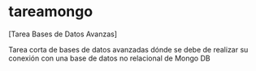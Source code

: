 # tareamongo
[Tarea Bases de Datos Avanzas]

Tarea corta de bases de datos avanzadas dónde se debe de realizar su conexión con una base de datos no relacional de Mongo DB
